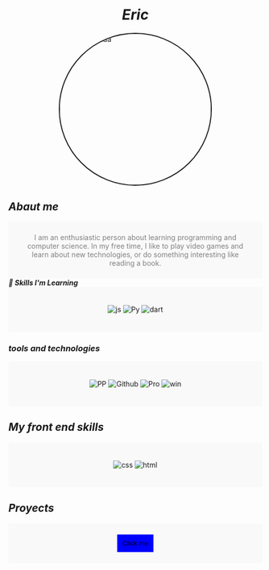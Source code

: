 <h1 align="center">  <em> Eric </em>  </h1> 
<img src="https://static.vecteezy.com/system/resources/previews/017/764/115/original/wolf-mascot-logo-concept-illustration-cartoon-suitable-for-logo-wallpaper-banner-background-card-book-illustration-t-shirt-design-sticker-cover-etc-vector.jpg" 
     alt="Foto portada" 
     style="width: 300px; border-radius: 50%; display: block; margin: 0 auto; border: solid 2px;">


## ***Abaut me*** 
<div align="center" style="padding: 22px; background-color: #f9f9f9; color: gray;">
  I am an enthusiastic person about learning programming and computer science. In my free time, I like to play video games and learn about new technologies, or do something interesting like reading a book.
 </div


### ***🚀 Skills I'm Learning***
<div align="center" style="padding: 22px; background-color: #f9f9f9;"> 

![js](https://img.shields.io/badge/JavaScript-F7DF1E?style=for-the-badge&logo=javascript&logoColor=black) ![Py](https://img.shields.io/badge/Python-14354C?style=for-the-badge&logo=python&logoColor=white) ![dart](https://img.shields.io/badge/Dart-0175C2?style=for-the-badge&logo=dart&logoColor=white)
</div>


### ***tools and technologies*** 


<div align="center" style="padding: 22px; background-color: #f9f9f9;">

![PP](https://img.shields.io/badge/Visual_Studio-5C2D91?style=for-the-badge&logo=visual%20studio&logoColor=white)   ![Github](https://img.shields.io/badge/NVIDIA-GTX1650-76B900?style=for-the-badge&logo=nvidia&logoColor=white)   ![Pro](https://img.shields.io/badge/AMD-Radeon_RX_5500-ED1C24?style=for-the-badge&logo=amd&logoColor=white) ![win](https://img.shields.io/badge/Windows-0078D6?style=for-the-badge&logo=windows&logoColor=white)
</div>


## ***My front end skills*** 

<div align="center" style="padding: 22px; background-color: #f9f9f9;">

![css](https://img.shields.io/badge/CSS3-1572B6?style=for-the-badge&logo=css3&logoColor=white) ![html](https://img.shields.io/badge/HTML5-E34F26?style=for-the-badge&logo=html5&logoColor=white)
 </div>

 ## ***Proyects*** 

<div align="center" style="padding: 22px; background-color: #f9f9f9;">
  <button id="boton" style="background-color: blue; cursor: pointer; display: block; padding: 10px; border: none; button:hover {
        background: darkblue;  
        }" > Click  me </button>
 </div

